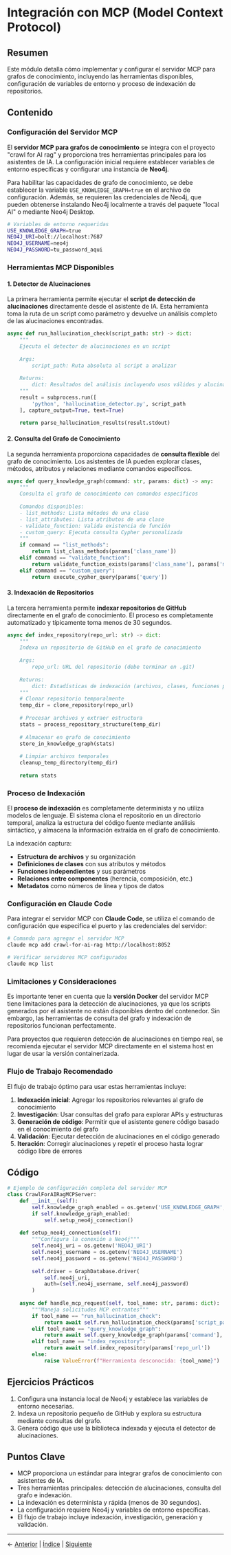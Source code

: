 # Integración con MCP (Model Context Protocol)

## Resumen
Este módulo detalla cómo implementar y configurar el servidor MCP para grafos de conocimiento, incluyendo las herramientas disponibles, configuración de variables de entorno y proceso de indexación de repositorios.

## Contenido

### Configuración del Servidor MCP

El **servidor MCP para grafos de conocimiento** se integra con el proyecto "crawl for AI rag" y proporciona tres herramientas principales para los asistentes de IA. La configuración inicial requiere establecer variables de entorno específicas y configurar una instancia de **Neo4j**.

Para habilitar las capacidades de grafo de conocimiento, se debe establecer la variable `USE_KNOWLEDGE_GRAPH=true` en el archivo de configuración. Además, se requieren las credenciales de Neo4j, que pueden obtenerse instalando Neo4j localmente a través del paquete "local AI" o mediante Neo4j Desktop.

```bash
# Variables de entorno requeridas
USE_KNOWLEDGE_GRAPH=true
NEO4J_URI=bolt://localhost:7687
NEO4J_USERNAME=neo4j
NEO4J_PASSWORD=tu_password_aqui
```

### Herramientas MCP Disponibles

#### 1. Detector de Alucinaciones

La primera herramienta permite ejecutar el **script de detección de alucinaciones** directamente desde el asistente de IA. Esta herramienta toma la ruta de un script como parámetro y devuelve un análisis completo de las alucinaciones encontradas.

```python
async def run_hallucination_check(script_path: str) -> dict:
    """
    Ejecuta el detector de alucinaciones en un script
    
    Args:
        script_path: Ruta absoluta al script a analizar
        
    Returns:
        dict: Resultados del análisis incluyendo usos válidos y alucinaciones
    """
    result = subprocess.run([
        'python', 'hallucination_detector.py', script_path
    ], capture_output=True, text=True)
    
    return parse_hallucination_results(result.stdout)
```

#### 2. Consulta del Grafo de Conocimiento

La segunda herramienta proporciona capacidades de **consulta flexible** del grafo de conocimiento. Los asistentes de IA pueden explorar clases, métodos, atributos y relaciones mediante comandos específicos.

```python
async def query_knowledge_graph(command: str, params: dict) -> any:
    """
    Consulta el grafo de conocimiento con comandos específicos
    
    Comandos disponibles:
    - list_methods: Lista métodos de una clase
    - list_attributes: Lista atributos de una clase  
    - validate_function: Valida existencia de función
    - custom_query: Ejecuta consulta Cypher personalizada
    """
    if command == "list_methods":
        return list_class_methods(params['class_name'])
    elif command == "validate_function":
        return validate_function_exists(params['class_name'], params['method_name'])
    elif command == "custom_query":
        return execute_cypher_query(params['query'])
```

#### 3. Indexación de Repositorios

La tercera herramienta permite **indexar repositorios de GitHub** directamente en el grafo de conocimiento. El proceso es completamente automatizado y típicamente toma menos de 30 segundos.

```python
async def index_repository(repo_url: str) -> dict:
    """
    Indexa un repositorio de GitHub en el grafo de conocimiento
    
    Args:
        repo_url: URL del repositorio (debe terminar en .git)
        
    Returns:
        dict: Estadísticas de indexación (archivos, clases, funciones procesadas)
    """
    # Clonar repositorio temporalmente
    temp_dir = clone_repository(repo_url)
    
    # Procesar archivos y extraer estructura
    stats = process_repository_structure(temp_dir)
    
    # Almacenar en grafo de conocimiento
    store_in_knowledge_graph(stats)
    
    # Limpiar archivos temporales
    cleanup_temp_directory(temp_dir)
    
    return stats
```

### Proceso de Indexación

El **proceso de indexación** es completamente determinista y no utiliza modelos de lenguaje. El sistema clona el repositorio en un directorio temporal, analiza la estructura del código fuente mediante análisis sintáctico, y almacena la información extraída en el grafo de conocimiento.

La indexación captura:
- **Estructura de archivos** y su organización
- **Definiciones de clases** con sus atributos y métodos
- **Funciones independientes** y sus parámetros
- **Relaciones entre componentes** (herencia, composición, etc.)
- **Metadatos** como números de línea y tipos de datos

### Configuración en Claude Code

Para integrar el servidor MCP con **Claude Code**, se utiliza el comando de configuración que especifica el puerto y las credenciales del servidor:

```bash
# Comando para agregar el servidor MCP
claude mcp add crawl-for-ai-rag http://localhost:8052

# Verificar servidores MCP configurados
claude mcp list
```

### Limitaciones y Consideraciones

Es importante tener en cuenta que la **versión Docker** del servidor MCP tiene limitaciones para la detección de alucinaciones, ya que los scripts generados por el asistente no están disponibles dentro del contenedor. Sin embargo, las herramientas de consulta del grafo y indexación de repositorios funcionan perfectamente.

Para proyectos que requieren detección de alucinaciones en tiempo real, se recomienda ejecutar el servidor MCP directamente en el sistema host en lugar de usar la versión containerizada.

### Flujo de Trabajo Recomendado

El flujo de trabajo óptimo para usar estas herramientas incluye:

1. **Indexación inicial**: Agregar los repositorios relevantes al grafo de conocimiento
2. **Investigación**: Usar consultas del grafo para explorar APIs y estructuras
3. **Generación de código**: Permitir que el asistente genere código basado en el conocimiento del grafo
4. **Validación**: Ejecutar detección de alucinaciones en el código generado
5. **Iteración**: Corregir alucinaciones y repetir el proceso hasta lograr código libre de errores

## Código
```python
# Ejemplo de configuración completa del servidor MCP
class CrawlForAIRagMCPServer:
    def __init__(self):
        self.knowledge_graph_enabled = os.getenv('USE_KNOWLEDGE_GRAPH', 'false').lower() == 'true'
        if self.knowledge_graph_enabled:
            self.setup_neo4j_connection()
            
    def setup_neo4j_connection(self):
        """Configura la conexión a Neo4j"""
        self.neo4j_uri = os.getenv('NEO4J_URI')
        self.neo4j_username = os.getenv('NEO4J_USERNAME')
        self.neo4j_password = os.getenv('NEO4J_PASSWORD')
        
        self.driver = GraphDatabase.driver(
            self.neo4j_uri,
            auth=(self.neo4j_username, self.neo4j_password)
        )
        
    async def handle_mcp_request(self, tool_name: str, params: dict):
        """Maneja solicitudes MCP entrantes"""
        if tool_name == "run_hallucination_check":
            return await self.run_hallucination_check(params['script_path'])
        elif tool_name == "query_knowledge_graph":
            return await self.query_knowledge_graph(params['command'], params)
        elif tool_name == "index_repository":
            return await self.index_repository(params['repo_url'])
        else:
            raise ValueError(f"Herramienta desconocida: {tool_name}")
```

## Ejercicios Prácticos
1. Configura una instancia local de Neo4j y establece las variables de entorno necesarias.
2. Indexa un repositorio pequeño de GitHub y explora su estructura mediante consultas del grafo.
3. Genera código que use la biblioteca indexada y ejecuta el detector de alucinaciones.

## Puntos Clave
- MCP proporciona un estándar para integrar grafos de conocimiento con asistentes de IA.
- Tres herramientas principales: detección de alucinaciones, consulta del grafo e indexación.
- La indexación es determinista y rápida (menos de 30 segundos).
- La configuración requiere Neo4j y variables de entorno específicas.
- El flujo de trabajo incluye indexación, investigación, generación y validación.

---
← [Anterior](04-herramientas-relacionadas.md) | [Índice](README.md) | [Siguiente](06-demostracion-claude-code.md)

